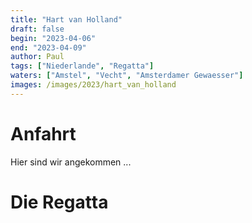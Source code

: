 ```yaml
---
title: "Hart van Holland"
draft: false
begin: "2023-04-06"
end: "2023-04-09"
author: Paul
tags: ["Niederlande", "Regatta"]
waters: ["Amstel", "Vecht", "Amsterdamer Gewaesser"]
images: /images/2023/hart_van_holland
---
```


# Anfahrt

Hier sind wir angekommen
...

# Die Regatta

